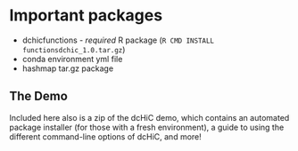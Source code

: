 # Important packages
- dchicfunctions - *required* R package (`R CMD INSTALL functionsdchic_1.0.tar.gz`)
- conda environment yml file
- hashmap tar.gz package

## The Demo

Included here also is a zip of the dcHiC demo, which contains an automated package installer (for those with a fresh environment), a guide to using the different command-line options of dcHiC, and more! 
